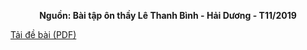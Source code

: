 **<center>Nguồn: Bài tập ôn thầy Lê Thanh Bình - Hải Dương - T11/2019</center>**

[Tải đề bài (PDF)](/statements/1192/CVER.pdf)